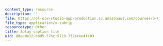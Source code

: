 ```yaml
---
content_type: resource
description: ''
file: https://ol-ocw-studio-app-production.s3.amazonaws.com/courses/5-08j-biological-chemistry-ii-spring-2016/88aa0e12bbd557bc97197f24cee4f403_RfEmF7LgU7Y.vtt
file_type: application/x-subrip
resourcetype: Other
title: 3play caption file
uid: 88aa0e12-bbd5-57bc-9719-7f24cee4f403
---
```


